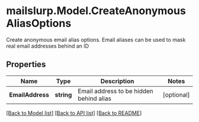 # mailslurp.Model.CreateAnonymousAliasOptions
Create anonymous email alias options. Email aliases can be used to mask real email addresses behind an ID
## Properties

Name | Type | Description | Notes
------------ | ------------- | ------------- | -------------
**EmailAddress** | **string** | Email address to be hidden behind alias | [optional] 

[[Back to Model list]](../README.md#documentation-for-models) [[Back to API list]](../README.md#documentation-for-api-endpoints) [[Back to README]](../README.md)

